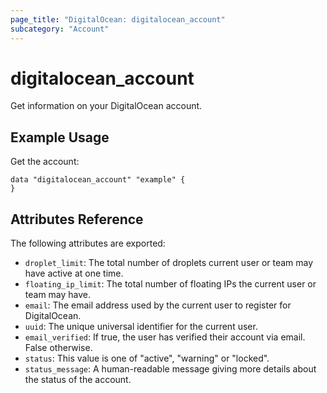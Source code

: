 ```yaml
---
page_title: "DigitalOcean: digitalocean_account"
subcategory: "Account"
---
```


# digitalocean_account

Get information on your DigitalOcean account.

## Example Usage

Get the account:

```hcl
data "digitalocean_account" "example" {
}
```

## Attributes Reference

The following attributes are exported:

* `droplet_limit`: The total number of droplets current user or team may have active at one time.
* `floating_ip_limit`: The total number of floating IPs the current user or team may have.
* `email`: The email address used by the current user to register for DigitalOcean.
* `uuid`: The unique universal identifier for the current user.
* `email_verified`: If true, the user has verified their account via email. False otherwise.
* `status`: This value is one of "active", "warning" or "locked".
* `status_message`: A human-readable message giving more details about the status of the account.
